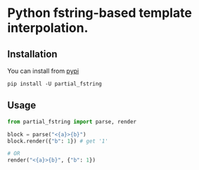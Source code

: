 # Python fstring-based template interpolation.

## Installation

You can install from [pypi](https://pypi.org/project/partial_fstring/)

```console
pip install -U partial_fstring
```

## Usage

```python
from partial_fstring import parse, render

block = parse("<{a}>{b}")
block.render({"b": 1}) # get '1'

# OR
render("<{a}>{b}", {"b": 1})
```
